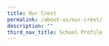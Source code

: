 ```yaml
---
title: Our Crest
permalink: /about-us/our-crest/
description: ""
third_nav_title: School Profile
---
```

